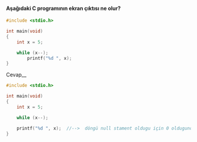 #### Aşağıdaki C programının ekran çıktısı ne olur?

```c
#include <stdio.h>

int main(void)
{
	int x = 5;

	while (x--);
		printf("%d ", x);
}
```

Cevap__

```c
#include <stdio.h>

int main(void)
{
	int x = 5;

	while (x--);

	printf("%d ", x);  //-->  döngü null stament oldugu için 0 oldugunda durur bir sonraki sequance pointe gelince -1 yazdırır
}
```